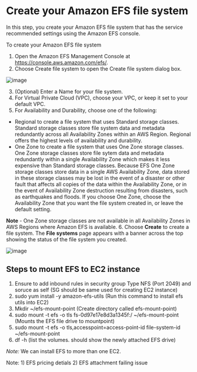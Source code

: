 # Create your Amazon EFS file system

In this step, you create your Amazon EFS file system that has the service recommended settings using
the Amazon EFS console.

To create your Amazon EFS file system

1. Open the Amazon EFS Management Console at https://console.aws.amazon.com/efs/.
2. Choose Create file system to open the Create file system dialog box.

  ![image](https://user-images.githubusercontent.com/17270996/141606065-9d68cf0d-4aa7-4737-9993-446c9b391786.png)

3. (Optional) Enter a Name for your file system.
4. For Virtual Private Cloud (VPC), choose your VPC, or keep it set to your default VPC.
5. For Availability and Durability, choose one of the following:
* Regional to create a file system that uses Standard storage classes. Standard storage
classes store file system data and metadata redundantly across all Availability Zones within an
AWS Region. Regional offers the highest levels of availability and durability.
* One Zone to create a file system that uses One Zone storage classes. One Zone storage
classes store file sytem data and metadata redundantly within a single Availability Zone which
makes it less expensive than Standard storage classes.
Because EFS One Zone storage classes store data in a single AWS Availability Zone, data stored
in these storage classes may be lost in the event of a disaster or other fault that affects all copies
of the data within the Availability Zone, or in the event of Availability Zone destruction resulting
from disasters, such as earthquakes and floods.
If you choose One Zone, choose the Availability Zone that you want the file system created in, or
leave the default setting.

**Note** - One Zone storage classes are not available in all Availability Zones in AWS Regions where Amazon EFS is available.
6. Choose **Create** to create a file system. The **File systems** page appears with a banner across the top showing the status of the file system
you created.

![image](https://user-images.githubusercontent.com/17270996/141606183-0d1d1f1f-dcc6-4d37-93b3-ba0c1b7a5993.png)

## Steps to mount EFS to EC2 instance
1) Ensure to add inbound rules in security group Type NFS (Port 2049) and soruce as self (SG should be same used for creating EC2 instance)
2) sudo yum install -y amazon-efs-utils (Run this command to install efs utils into EC2)
3) Mkdir ~/efs-mount-point (Create directory called efs-mount-point)
4) sudo mount -t efs -o tls fs-0d97e17e8d3a1345f:/ ~/efs-mount-point (Mounts the EFS file drive to mountpoint)
5) sudo mount -t efs -o tls,accesspoint=access-point-id file-system-id ~/efs-mount-point
6) df -h (list the volumes. should show the newly attached EFS drive)

*Note:* We can install EFS to more than one EC2.

Note: 1) EFS pricing detials 
      2) EFS attachment failing issue

